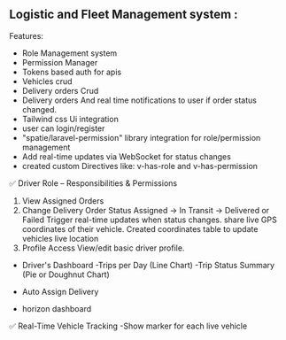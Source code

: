 ## Logistic and Fleet Management system :

Features:
-  Role Management system 
-  Permission Manager
-  Tokens based auth for apis
-  Vehicles crud
-  Delivery orders Crud
-  Delivery orders And real time notifications to user if order status changed.
-  Tailwind css Ui integration
-  user can login/register
-  "spatie/laravel-permission" library integration for role/permission management
-  Add real-time updates via WebSocket for status changes
-  created custom Directives like: v-has-role and v-has-permission

✅ Driver Role – Responsibilities & Permissions
1. View Assigned Orders
2. Change Delivery Order Status
Assigned → In Transit → Delivered or Failed
Trigger real-time updates when status changes.
share live GPS coordinates of their vehicle.
Created coordinates table to update vehicles live location
4. Profile Access
View/edit basic driver profile.

- Driver's Dashboard
-Trips per Day (Line Chart)
-Trip Status Summary (Pie or Doughnut Chart)

- Auto Assign Delivery
- horizon dashboard

✅ Real-Time Vehicle Tracking
-Show marker for each live vehicle 